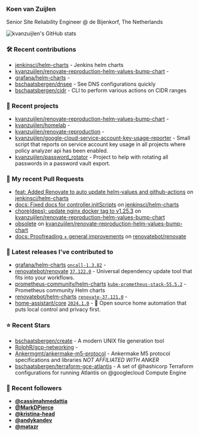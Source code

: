 ### Koen van Zuijlen

Senior Site Reliability Engineer @ de Bijenkorf, The Netherlands

![kvanzuijlen's GitHub stats](https://github-readme-stats.vercel.app/api?username=kvanzuijlen&show=reviews,discussions_started,discussions_answered,prs_merged,prs_merged_percentage&show_icons=true&theme=dark&cache_seconds=86400)

### 🛠️ Recent contributions

- [jenkinsci/helm-charts](https://github.com/jenkinsci/helm-charts) - Jenkins helm charts
- [kvanzuijlen/renovate-reproduction-helm-values-bump-chart](https://github.com/kvanzuijlen/renovate-reproduction-helm-values-bump-chart) - 
- [grafana/helm-charts](https://github.com/grafana/helm-charts) - 
- [bschaatsbergen/dnsee](https://github.com/bschaatsbergen/dnsee) - See DNS configurations quickly
- [bschaatsbergen/cidr](https://github.com/bschaatsbergen/cidr) - CLI to perform various actions on CIDR ranges

### 🌱 Recent projects

- [kvanzuijlen/renovate-reproduction-helm-values-bump-chart](https://github.com/kvanzuijlen/renovate-reproduction-helm-values-bump-chart) - 
- [kvanzuijlen/homelab](https://github.com/kvanzuijlen/homelab) - 
- [kvanzuijlen/renovate-reproduction](https://github.com/kvanzuijlen/renovate-reproduction) - 
- [kvanzuijlen/google-cloud-service-account-key-usage-reporter](https://github.com/kvanzuijlen/google-cloud-service-account-key-usage-reporter) - Small script that reports on service account key usage in all projects where policy analyzer api has been enabled.
- [kvanzuijlen/password_rotator](https://github.com/kvanzuijlen/password_rotator) - Project to help with rotating all passwords in a password vault export.

### 🚧 My recent Pull Requests

- [feat: Added Renovate to auto update helm-values and github-actions](https://github.com/jenkinsci/helm-charts/pull/979) on [jenkinsci/helm-charts](https://github.com/jenkinsci/helm-charts)
- [docs: Fixed docs for controller.initScripts](https://github.com/jenkinsci/helm-charts/pull/977) on [jenkinsci/helm-charts](https://github.com/jenkinsci/helm-charts)
- [chore(deps): update nginx docker tag to v1.25.3](https://github.com/kvanzuijlen/renovate-reproduction-helm-values-bump-chart/pull/14) on [kvanzuijlen/renovate-reproduction-helm-values-bump-chart](https://github.com/kvanzuijlen/renovate-reproduction-helm-values-bump-chart)
- [obsolete](https://github.com/kvanzuijlen/renovate-reproduction-helm-values-bump-chart/pull/13) on [kvanzuijlen/renovate-reproduction-helm-values-bump-chart](https://github.com/kvanzuijlen/renovate-reproduction-helm-values-bump-chart)
- [docs: Proofreading &#43; general improvements](https://github.com/renovatebot/renovate/pull/26442) on [renovatebot/renovate](https://github.com/renovatebot/renovate)

### 🚀 Latest releases I've contributed to

- [grafana/helm-charts](https://github.com/grafana/helm-charts) [`oncall-1.3.82`](https://github.com/grafana/helm-charts/releases/tag/oncall-1.3.82) - 
- [renovatebot/renovate](https://github.com/renovatebot/renovate) [`37.122.0`](https://github.com/renovatebot/renovate/releases/tag/37.122.0) - Universal dependency update tool that fits into your workflows.
- [prometheus-community/helm-charts](https://github.com/prometheus-community/helm-charts) [`kube-prometheus-stack-55.5.2`](https://github.com/prometheus-community/helm-charts/releases/tag/kube-prometheus-stack-55.5.2) - Prometheus community Helm charts
- [renovatebot/helm-charts](https://github.com/renovatebot/helm-charts) [`renovate-37.121.0`](https://github.com/renovatebot/helm-charts/releases/tag/renovate-37.121.0) - 
- [home-assistant/core](https://github.com/home-assistant/core) [`2024.1.0`](https://github.com/home-assistant/core/releases/tag/2024.1.0) - :house_with_garden: Open source home automation that puts local control and privacy first.

### ⭐ Recent Stars

- [bschaatsbergen/create](https://github.com/bschaatsbergen/create) - A modern UNIX file generation tool
- [RolphR/gcp-networking](https://github.com/RolphR/gcp-networking) - 
- [Ankermgmt/ankermake-m5-protocol](https://github.com/Ankermgmt/ankermake-m5-protocol) - Ankermake M5 protocol specifications and libraries *NOT AFFILIATED WITH ANKER*
- [bschaatsbergen/terraform-gce-atlantis](https://github.com/bschaatsbergen/terraform-gce-atlantis) - A set of @hashicorp Terraform configurations for running Atlantis on @googlecloud Compute Engine

### 👀 Recent followers

- [**@cassimahmedattia**](https://github.com/cassimahmedattia)
- [**@MarkDPierce**](https://github.com/MarkDPierce)
- [**@kristina-head**](https://github.com/kristina-head)
- [**@andykandev**](https://github.com/andykandev)
- [**@matazr**](https://github.com/matazr)
